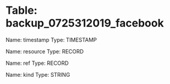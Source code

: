 Table: backup_0725312019_facebook
=================================

Name: timestamp
Type: TIMESTAMP

Name: resource
Type: RECORD

Name: ref
Type: RECORD

Name: kind
Type: STRING

